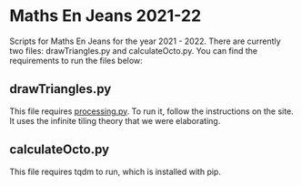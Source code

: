 # Maths En Jeans 2021-22

Scripts for Maths En Jeans for the year 2021 - 2022. There are currently two files: drawTriangles.py and calculateOcto.py. You can find the requirements to run the files below:


## drawTriangles.py
This file requires [processing.py][ppy]. To run it, follow the instructions on the site. It uses the infinite tiling theory that we were elaborating.

## calculateOcto.py
This file requires tqdm to run, which is installed with pip.

   [ppy]: <https://py.processing.org/tutorials/command-line/>
